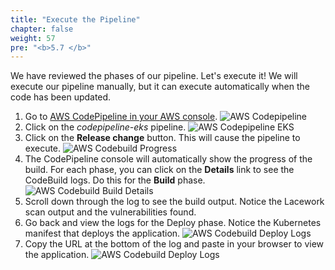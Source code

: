 ```yaml
---
title: "Execute the Pipeline"
chapter: false
weight: 57
pre: "<b>5.7 </b>"
---
```


We have reviewed the phases of our pipeline. Let's execute it! We will execute our pipeline manually, but it can execute automatically when the code has been updated.

1. Go to [AWS CodePipeline in your AWS console](https://console.aws.amazon.com/codesuite/codepipeline/pipelines).
   ![AWS Codepipeline](/images/aws-codepipeline.png)
2. Click on the _codepipeline-eks_ pipeline. 
   ![AWS Codepipeline EKS](/images/aws-codepipeline-eks.png)
3. Click on the **Release change** button. This will cause the pipeline to execute.
   ![AWS Codebuild Progress](/images/aws-codebuild-progress.png)
4. The CodePipeline console will automatically show the progress of the build. For each phase, you can click on the **Details** link to see the CodeBuild logs. Do this for the **Build** phase.
   ![AWS Codebuild Build Details](/images/aws-codebuild-build-details.png)
5. Scroll down through the log to see the build output. Notice the Lacework scan output and the vulnerabilities found.
6. Go back and view the logs for the Deploy phase. Notice the Kubernetes manifest that deploys the application.
   ![AWS Codebuild Deploy Logs](/images/aws-codebuild-deploy-eks-log.png)
7. Copy the URL at the bottom of the log and paste in your browser to view the application.
   ![AWS Codebuild Deploy Logs](/images/demo-app.png)